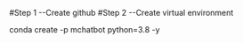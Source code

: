 #Step 1
--Create github
#Step 2
--Create virtual environment

conda create -p mchatbot python=3.8 -y